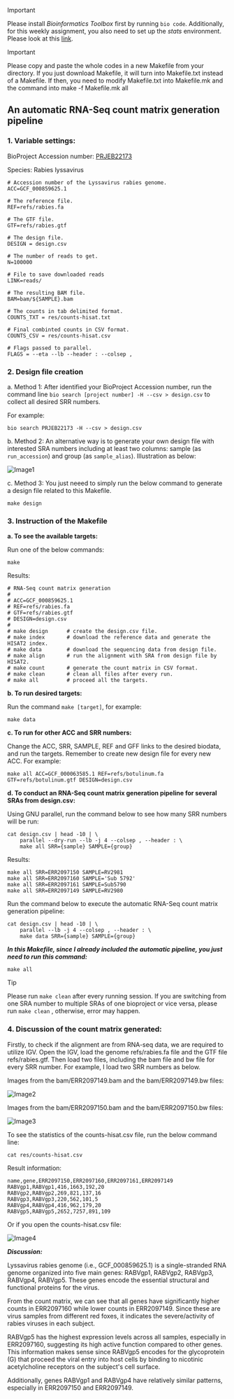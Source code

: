 > [!IMPORTANT]  
> Please install *Bioinformatics Toolbox* first by running `bio code`. Additionally, for this weekly assignment, you also need to set up the *stats* environment. Please look at this [link](https://www.biostarhandbook.com/appbio/methods/stats/).

> [!IMPORTANT]
> Please copy and paste the whole codes in a new Makefile from your directory. If you just download Makefile, it will turn into Makefile.txt instead of a Makefile. If then, you need to modify Makefile.txt into Makefile.mk and the command into make -f Makefile.mk all

## An automatic RNA-Seq count matrix generation pipeline

### 1. Variable settings:

BioProject Accession number: [PRJEB22173](https://www.ncbi.nlm.nih.gov/bioproject/PRJEB22173)

Species: Rabies lyssavirus

```
# Accession number of the Lyssavirus rabies genome.
ACC=GCF_000859625.1

# The reference file.
REF=refs/rabies.fa

# The GTF file.
GTF=refs/rabies.gtf

# The design file.
DESIGN = design.csv

# The number of reads to get.
N=100000

# File to save downloaded reads
LINK=reads/

# The resulting BAM file.
BAM=bam/${SAMPLE}.bam

# The counts in tab delimited format.
COUNTS_TXT = res/counts-hisat.txt

# Final combinted counts in CSV format.
COUNTS_CSV = res/counts-hisat.csv

# Flags passed to parallel.
FLAGS = --eta --lb --header : --colsep ,
```

### 2. Design file creation

a. Method 1: After identified your BioProject Accession number, run the command line `bio search [project number] -H --csv > design.csv` to collect all desired SRR numbers.

For example:

```
bio search PRJEB22173 -H --csv > design.csv
```

b. Method 2: An alternative way is to generate your own design file with interested SRA numbers including at least two columns: sample (as `run_accession`) and group (as `sample_alias`). Illustration as below:

![Image1](https://github.com/nhokchihiro/appbio24-tramha/blob/main/Week13/Images/Image1.png)

c. Method 3: You just neeed to simply run the below command to generate a design file related to this Makefile.

```
make design
```

### 3. Instruction of the Makefile

**a. To see the available targets:**

Run one of the below commands:

```
make
```

Results:

```
# RNA-Seq count matrix generation
#
# ACC=GCF_000859625.1
# REF=refs/rabies.fa
# GTF=refs/rabies.gtf
# DESIGN=design.csv
#
# make design      # create the design.csv file.
# make index       # download the reference data and generate the HISAT2 index.
# make data        # download the sequencing data from design file.
# make align       # run the alignment with SRA from design file by HISAT2.
# make count       # generate the count matrix in CSV format.
# make clean       # clean all files after every run.
# make all         # proceed all the targets.
```

**b. To run desired targets:**

Run the command `make [target]`, for example:

```
make data
```

**c. To run for other ACC and SRR numbers:**

Change the ACC, SRR, SAMPLE, REF and GFF links to the desired biodata, and run the targets. Remember to create new design file for every new ACC. For example:

```
make all ACC=GCF_000063585.1 REF=refs/botulinum.fa GTF=refs/botulinum.gtf DESIGN=design.csv
```

**d. To conduct an RNA-Seq count matrix generation pipeline for several SRAs from design.csv:**

Using GNU parallel, run the command below to see how many SRR numbers will be run: 

```
cat design.csv | head -10 | \
    parallel --dry-run --lb -j 4 --colsep , --header : \
    make all SRR={sample} SAMPLE={group}
```

Results:

```
make all SRR=ERR2097150 SAMPLE=RV2981
make all SRR=ERR2097160 SAMPLE='Sub 5792'
make all SRR=ERR2097161 SAMPLE=Sub5790
make all SRR=ERR2097149 SAMPLE=RV2980
```

Run the command below to execute the automatic RNA-Seq count matrix generation pipeline: 

```
cat design.csv | head -10 | \
    parallel --lb -j 4 --colsep , --header : \
    make data SRR={sample} SAMPLE={group}
```

***In this Makefile, since I already included the automatic pipeline, you just need to run this command:***

```
make all
```

> [!TIP]  
> Please run `make clean` after every running session. If you are switching from one SRA number to multiple SRAs of one bioproject or vice versa, please run `make clean` , otherwise, error may happen.

### 4. Discussion of the count matrix generated:

Firstly, to check if the alignment are from RNA-seq data, we are required to utilize IGV. Open the IGV, load the genome refs/rabies.fa file and the GTF file refs/rabies.gtf. Then load two files, including the bam file and bw file for every SRR number. For example, I load two SRR numbers as below.

Images from the bam/ERR2097149.bam and the bam/ERR2097149.bw files:

![Image2](https://github.com/nhokchihiro/appbio24-tramha/blob/main/Week13/Images/Image2.png)

Images from the bam/ERR2097150.bam and the bam/ERR2097150.bw files:

![Image3](https://github.com/nhokchihiro/appbio24-tramha/blob/main/Week13/Images/Image3.png)


To see the statistics of the counts-hisat.csv file, run the below command line:

```
cat res/counts-hisat.csv
```

Result information:

```
name,gene,ERR2097150,ERR2097160,ERR2097161,ERR2097149
RABVgp1,RABVgp1,416,1663,192,20
RABVgp2,RABVgp2,269,821,137,16
RABVgp3,RABVgp3,220,562,101,5
RABVgp4,RABVgp4,416,962,179,20
RABVgp5,RABVgp5,2652,7257,891,109
```

Or if you open the counts-hisat.csv file:

![Image4](https://github.com/nhokchihiro/appbio24-tramha/blob/main/Week12/Images/Image4.png)

***Discussion:***

Lyssavirus rabies genome (i.e., GCF_000859625.1) is a single-stranded RNA genome organized into five main genes: RABVgp1, RABVgp2, RABVgp3, RABVgp4, RABVgp5. These genes encode the essential structural and functional proteins for the virus. 

From the count matrix, we can see that all genes have significantly higher counts in ERR2097160 while lower counts in ERR2097149. Since these are virus samples from different red foxes, it indicates the severe/activity of rabies viruses in each subject.

RABVgp5 has the highest expression levels across all samples, especially in ERR2097160, suggesting its high active function compared to other genes. This information makes sense since RABVgp5 encodes for the glycoprotein (G) that proceed the viral entry into host cells by binding to nicotinic acetylcholine receptors on the subject's cell surface.

Additionally, genes RABVgp1 and RABVgp4 have relatively similar patterns, especially in ERR2097150 and ERR2097149.
